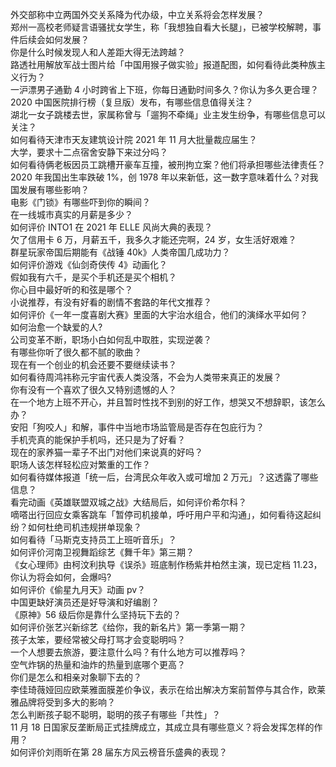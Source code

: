 外交部称中立两国外交关系降为代办级，中立关系将会怎样发展？  
郑州一高校老师疑言语骚扰女学生，称「我想独自看大长腿」，已被学校解聘，事件后续会如何发展？  
你是什么时候发现人和人差距大得无法跨越？  
路透社用解放军战士图片给「中国用猴子做实验」报道配图，如何看待此类种族主义行为？  
一沪漂男子通勤 4 小时跨省上下班，你每日通勤时间多久？你认为多久更合理？  
2020 中国医院排行榜（复旦版）发布，有哪些信息值得关注？  
湖北一女子跳楼去世，家属称曾与「遛狗不牵绳」业主发生纷争，有哪些信息可以关注？  
如何看待天津市天友建筑设计院 2021 年 11 月大批量裁应届生？  
大学，要求十二点宿舍安静下来过分吗？  
如何看待俩老板因员工跳槽开豪车互撞，被刑拘立案？他们将承担哪些法律责任？  
2020 年我国出生率跌破 1%，创 1978 年以来新低，这一数字意味着什么？对我国发展有哪些影响？  
电影《门锁》有哪些吓到你的瞬间？  
在一线城市真实的月薪是多少？  
如何评价 INTO1 在 2021 年 ELLE 风尚大典的表现？  
欠了信用卡 6 万，月薪五千，我多久才能还完啊，24 岁，女生活好艰难？  
群星玩家帝国后期能有《战锤 40k》人类帝国几成功力？  
如何评价游戏《仙剑奇侠传 4》动画化？  
假如我有六千，是买个手机还是买个相机？  
你心目中最好听的和弦是哪个？  
小说推荐，有没有好看的剧情不套路的年代文推荐？  
如何评价《一年一度喜剧大赛》里面的大宇治水组合，他们的演绎水平如何？  
如何治愈一个缺爱的人?  
公司变革不断，职场小白如何乱中取胜，实现逆袭？  
有哪些你听了很久都不腻的歌曲？  
现在有一个创业的机会还要不要继续读书？  
如何看待周鸿祎称元宇宙代表人类没落，不会为人类带来真正的发展？  
你有没有一个喜欢了很久又特别遗憾的人？  
在一个地方上班不开心，并且暂时性找不到别的好工作，想哭又不想辞职，该怎么办？  
安阳「狗咬人」和解，事件中当地市场监管局是否存在包庇行为？  
手机壳真的能保护手机吗，还只是为了好看？  
现在的家养猫一辈子不出门对他们来说真的好吗？  
职场人该怎样轻松应对繁重的工作？  
如何看待媒体报道「统一后，台湾民众年收入或可增加 2 万元」？这透露了哪些信息？  
看完动画《英雄联盟双城之战》大结局后，如何评价希尔科？  
嘀嗒出行回应女乘客跳车「暂停司机接单，呼吁用户平和沟通」，如何看待这起纠纷？如何杜绝司机违规拼单现象？  
如何看待「马斯克支持员工上班听音乐」？  
如何评价河南卫视舞蹈综艺《舞千年》第三期？  
《女心理师》由柯汶利执导《误杀》班底制作杨紫井柏然主演，现已定档 11.23，你认为将会如何，会爆吗?  
如何评价《偷星九月天》动画 pv？  
中国更缺好演员还是好导演和好编剧？  
《原神》56 级后你是靠什么坚持玩下去的？  
如何评价张艺兴新综艺《给你，我的新名片》第一季第一期？  
孩子太笨，要经常被父母打骂才会变聪明吗？  
一个人想要去旅游，要注意什么吗？有什么地方可以推荐吗？  
空气炸锅的热量和油炸的热量到底哪个更高？  
你们是怎么和相亲对象聊下去的？  
李佳琦薇娅回应欧莱雅面膜差价争议，表示在给出解决方案前暂停与其合作，欧莱雅品牌将受到多大的影响？  
怎么判断孩子聪不聪明，聪明的孩子有哪些「共性」？  
11 月 18 日国家反垄断局正式挂牌成立，其成立具有哪些意义？将会发挥怎样的作用？  
如何评价刘雨昕在第 28 届东方风云榜音乐盛典的表现？  
